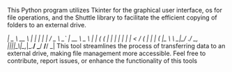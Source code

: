 This Python program utilizes Tkinter for the graphical user interface, os for file operations, and the Shuttle library to facilitate the efficient copying of folders to an external drive. 
                                                            
  __|  _ \  __ \  |   | | | |  /  _ \  _` | __ \   _ \   __|  __| 
 (    (   | |   | |   | | |   <   __/ (   | |   | (   |\__ \\__ \ 
\___|\___/  .__/ \__, |_|_|_|\_\\___|\__,_|_.__/ \___/ ____/____/ 
           _|
This tool streamlines the process of transferring data to an external drive, making file management more accessible.  Feel free to contribute, report issues, or enhance the functionality of this tools
